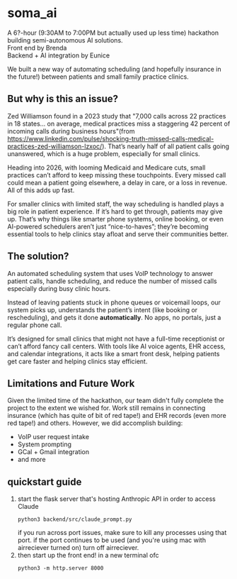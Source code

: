 # soma_ai

A 6?-hour (9:30AM to 7:00PM but actually used up less time) hackathon building semi-autonomous AI solutions.\
Front end by Brenda \
Backend + AI integration by Eunice 

We built a new way of automating scheduling (and hopefully insurance in the future!) between patients and small family practice clinics. 
## But why is this an issue?
Zed Williamson found in a 2023 study that "7,000 calls across 22 practices in 18 states... on average, medical practices miss a staggering 42 percent of incoming calls during business hours"(from https://www.linkedin.com/pulse/shocking-truth-missed-calls-medical-practices-zed-williamson-lzxoc/). That’s nearly half of all patient calls going unanswered, which is a huge problem, especially for small clinics.

Heading into 2026, with looming Medicaid and Medicare cuts, small practices can’t afford to keep missing these touchpoints. Every missed call could mean a patient going elsewhere, a delay in care, or a loss in revenue. All of this adds up fast.

For smaller clinics with limited staff, the way scheduling is handled plays a big role in patient experience. If it’s hard to get through, patients may give up. That’s why things like smarter phone systems, online booking, or even AI-powered schedulers aren’t just “nice-to-haves”; they’re becoming essential tools to help clinics stay afloat and serve their communities better.

## The solution?
An automated scheduling system that uses VoIP technology to answer patient calls, handle scheduling, and reduce the number of missed calls especially during busy clinic hours.

Instead of leaving patients stuck in phone queues or voicemail loops, our system picks up, understands the patient’s intent (like booking or rescheduling), and gets it done **automatically**. No apps, no portals, just a regular phone call.

It’s designed for small clinics that might not have a full-time receptionist or can’t afford fancy call centers. With tools like AI voice agents, EHR access, and calendar integrations, it acts like a smart front desk, helping patients get care faster and helping clinics stay efficient.

## Limitations and Future Work
Given the limited time of the hackathon, our team didn't fully complete the project to the extent we wished for. Work still remains in connecting insurance (which has quite of bit of red tape!) and EHR records (even more red tape!) and others. However, we did accomplish building: 
* VoIP user request intake
* System prompting
* GCal + Gmail integration
* and more

## quickstart guide
1. start the flask server that's hosting Anthropic API in order to access Claude
   ```
   python3 backend/src/claude_prompt.py
   ```
   if you run across port issues, make sure to kill any processes using that port.
   if the port continues to be used (and you're using mac with airreciever turned on) turn off airreciever.
2. then start up the front end! in a new terminal ofc
   ```
   python3 -m http.server 8000
   ```

